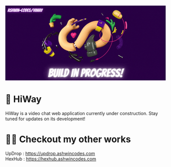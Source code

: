   <p align="center">
    <img src="./readme/header.gif" alt="Updrop Header" width="750px" />
  </p>

# 🚧 HiWay

HiWay is a video chat web application currently under construction. Stay tuned for updates on its development!

# 🫶🏼 Checkout my other works

UpDrop : https://updrop.ashwincodes.com<br>
HexHub : https://hexhub.ashwincodes.com
